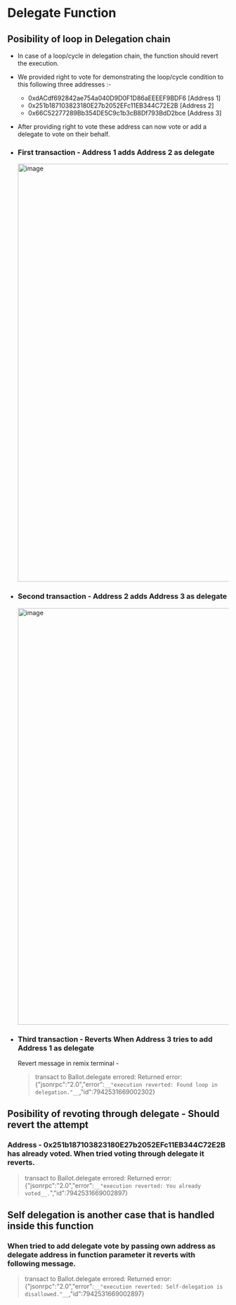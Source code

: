 # Delegate Function

## Posibility of loop in Delegation chain

  - In case of a loop/cycle in delegation chain, the function should revert the execution.
  
  - We provided right to vote for demonstrating the loop/cycle condition to this following three addresses :-
    * 0xdACdf692842ae754a040D9D0F1D86aEEEEF9BDF6 [Address 1]
    * 0x251b187103823180E27b2052EFc11EB344C72E2B [Address 2]
    * 0x66C52277289Bb354DE5C9c1b3cB8Df793BdD2bce [Address 3]

  - After providing right to vote these address can now vote or add a delegate to vote on their behalf.

  - ### First transaction - Address 1 adds Address 2 as delegate
    <img width="950" alt="image" src="https://github.com/AskBlockchain/Encode-HelloWorld/assets/85375791/4c792740-263f-4c13-a0a0-3f63458bca7b">

  - ### Second transaction - Address 2 adds Address 3 as delegate
    <img width="947" alt="image" src="https://github.com/AskBlockchain/Encode-HelloWorld/assets/85375791/47dce764-551f-4016-990b-8ee4c4261e0f">

  - ### Third transaction - Reverts When Address 3 tries to add Address 1 as delegate
    Revert message in remix terminal -
     > transact to Ballot.delegate errored: Returned error: {"jsonrpc":"2.0","error":`__"execution reverted: Found loop in delegation."__`,"id":7942531669002302}

## Posibility of revoting through delegate - Should revert the attempt

  ### Address - 0x251b187103823180E27b2052EFc11EB344C72E2B has already voted. When tried voting through delegate it reverts.
   > transact to Ballot.delegate errored: Returned error: {"jsonrpc":"2.0","error":`__"execution reverted: You already voted__.`","id":7942531669002897}

## Self delegation is another case that is handled inside this function

  ### When tried to add delegate vote by passing own address as delegate address in function parameter it reverts with following message.
   > transact to Ballot.delegate errored: Returned error: {"jsonrpc":"2.0","error":`__"execution reverted: Self-delegation is disallowed."__`,"id":7942531669002897}

  

  


  
  
  
